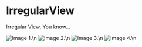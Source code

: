 IrregularView
=============

Irregular View, You know...

![Image 1.\n](http://github.com/oranwood/IrregularView/raw/master/IrregularView/ScreenShot_01.PNG)
![Image 2.\n](http://github.com/oranwood/IrregularView/raw/master/IrregularView/ScreenShot_02.PNG)
![Image 3.\n](http://github.com/oranwood/IrregularView/raw/master/IrregularView/ScreenShot_03.PNG)
![Image 4.\n](http://github.com/oranwood/IrregularView/raw/master/IrregularView/ScreenShot_04.PNG)
